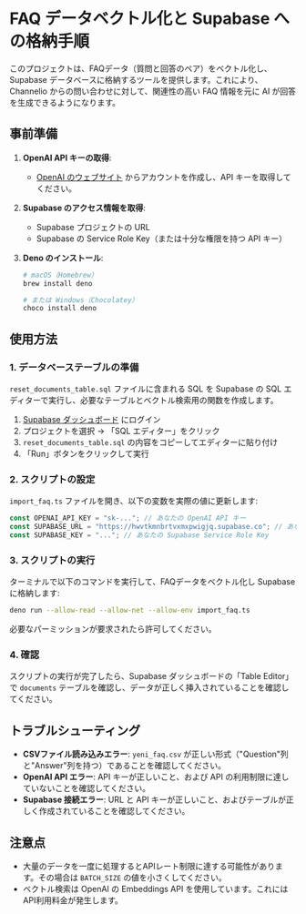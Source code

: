 # FAQ データベクトル化と Supabase への格納手順

このプロジェクトは、FAQデータ（質問と回答のペア）をベクトル化し、Supabase データベースに格納するツールを提供します。これにより、Channelio からの問い合わせに対して、関連性の高い FAQ 情報を元に AI が回答を生成できるようになります。

## 事前準備

1. **OpenAI API キーの取得**:
   - [OpenAI のウェブサイト](https://platform.openai.com/) からアカウントを作成し、API キーを取得してください。

2. **Supabase のアクセス情報を取得**:
   - Supabase プロジェクトの URL
   - Supabase の Service Role Key（または十分な権限を持つ API キー）

3. **Deno のインストール**:
   ```bash
   # macOS（Homebrew）
   brew install deno
   
   # または Windows（Chocolatey）
   choco install deno
   ```

## 使用方法

### 1. データベーステーブルの準備

`reset_documents_table.sql` ファイルに含まれる SQL を Supabase の SQL エディターで実行し、必要なテーブルとベクトル検索用の関数を作成します。

1. [Supabase ダッシュボード](https://supabase.com/dashboard/) にログイン
2. プロジェクトを選択 → 「SQL エディター」をクリック
3. `reset_documents_table.sql` の内容をコピーしてエディターに貼り付け
4. 「Run」ボタンをクリックして実行

### 2. スクリプトの設定

`import_faq.ts` ファイルを開き、以下の変数を実際の値に更新します:

```typescript
const OPENAI_API_KEY = "sk-..."; // あなたの OpenAI API キー
const SUPABASE_URL = "https://hwvtkmnbrtvxmxpwigjq.supabase.co"; // あなたの Supabase プロジェクト URL
const SUPABASE_KEY = "..."; // あなたの Supabase Service Role Key
```

### 3. スクリプトの実行

ターミナルで以下のコマンドを実行して、FAQデータをベクトル化し Supabase に格納します:

```bash
deno run --allow-read --allow-net --allow-env import_faq.ts
```

必要なパーミッションが要求されたら許可してください。

### 4. 確認

スクリプトの実行が完了したら、Supabase ダッシュボードの「Table Editor」で `documents` テーブルを確認し、データが正しく挿入されていることを確認してください。

## トラブルシューティング

- **CSVファイル読み込みエラー**: `yeni_faq.csv` が正しい形式（"Question"列と"Answer"列を持つ）であることを確認してください。
- **OpenAI API エラー**: API キーが正しいこと、および API の利用制限に達していないことを確認してください。
- **Supabase 接続エラー**: URL と API キーが正しいこと、およびテーブルが正しく作成されていることを確認してください。

## 注意点

- 大量のデータを一度に処理するとAPIレート制限に達する可能性があります。その場合は `BATCH_SIZE` の値を小さくしてください。
- ベクトル検索は OpenAI の Embeddings API を使用しています。これにはAPI利用料金が発生します。 